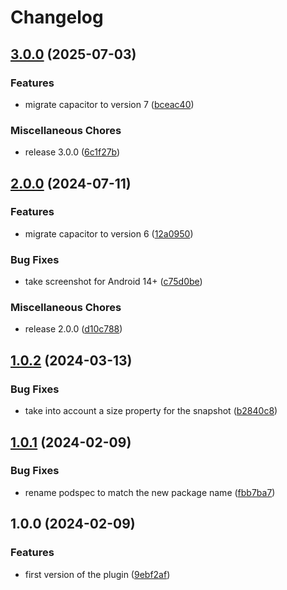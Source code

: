 # Changelog

## [3.0.0](https://github.com/intuiface/capacitor-plugin-screenshot/compare/v2.0.0...v3.0.0) (2025-07-03)


### Features

* migrate capacitor to version 7 ([bceac40](https://github.com/intuiface/capacitor-plugin-screenshot/commit/bceac40bb91b4d92bf3086d3c15af54ed8332b67))


### Miscellaneous Chores

* release 3.0.0 ([6c1f27b](https://github.com/intuiface/capacitor-plugin-screenshot/commit/6c1f27b8658001da1d96893809f1c053d379368f))

## [2.0.0](https://github.com/intuiface/capacitor-plugin-screenshot/compare/v1.0.2...v2.0.0) (2024-07-11)


### Features

* migrate capacitor to version 6 ([12a0950](https://github.com/intuiface/capacitor-plugin-screenshot/commit/12a0950abfa929a054fcf5d9751a9bd21c18151e))


### Bug Fixes

* take screenshot for Android 14+ ([c75d0be](https://github.com/intuiface/capacitor-plugin-screenshot/commit/c75d0be092335c26390feb7649218ec3a3b4b366))


### Miscellaneous Chores

* release 2.0.0 ([d10c788](https://github.com/intuiface/capacitor-plugin-screenshot/commit/d10c788524ba2eeff603e6ec555832a86d2ee7e8))

## [1.0.2](https://github.com/intuiface/capacitor-plugin-screenshot/compare/v1.0.1...v1.0.2) (2024-03-13)


### Bug Fixes

* take into account a size property for the snapshot ([b2840c8](https://github.com/intuiface/capacitor-plugin-screenshot/commit/b2840c8093749de4f9dd32e49238cf40d001324c))

## [1.0.1](https://github.com/intuiface/capacitor-plugin-screenshot/compare/v1.0.0...v1.0.1) (2024-02-09)


### Bug Fixes

* rename podspec to match the new package name ([fbb7ba7](https://github.com/intuiface/capacitor-plugin-screenshot/commit/fbb7ba7d50103d7f6053c4efde2cba3ec73971a6))

## 1.0.0 (2024-02-09)


### Features

* first version of the plugin ([9ebf2af](https://github.com/intuiface/capacitor-plugin-screenshot/commit/9ebf2af59146cc898419c6f5f8430d5b1b4257d2))

